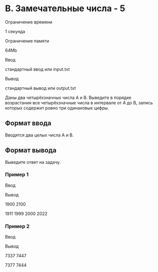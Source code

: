 B. Замечательные числа - 5
==========================

Ограничение времени

1 секунда

Ограничение памяти

64Mb

Ввод

стандартный ввод или input.txt

Вывод

стандартный вывод или output.txt

Даны два четырёхзначных числа A и B. Выведите в порядке возрастания все четырёхзначные числа в интервале от A до B, запись которых содержит ровно три одинаковые цифры.

Формат ввода
------------

Вводятся два целых числа A и B.

Формат вывода
-------------

Выведите ответ на задачу.

### Пример 1

Ввод

Вывод

1900
2100

1911
1999
2000
2022

### Пример 2

Ввод

Вывод

7337
7447

7377
7444
